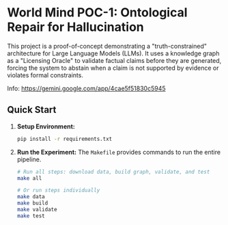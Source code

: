 # World Mind POC-1: Ontological Repair for Hallucination

This project is a proof-of-concept demonstrating a "truth-constrained" architecture for Large Language Models (LLMs). It uses a knowledge graph as a "Licensing Oracle" to validate factual claims before they are generated, forcing the system to abstain when a claim is not supported by evidence or violates formal constraints.

Info: https://gemini.google.com/app/4cae5f51830c5945

## Quick Start

1.  **Setup Environment:**
    ```bash
    pip install -r requirements.txt
    ```

2.  **Run the Experiment:**
    The `Makefile` provides commands to run the entire pipeline.

    ```bash
    # Run all steps: download data, build graph, validate, and test
    make all

    # Or run steps individually
    make data
    make build
    make validate
    make test
    ```
